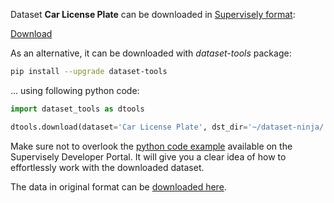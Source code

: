 Dataset **Car License Plate** can be downloaded in [Supervisely format](https://developer.supervisely.com/api-references/supervisely-annotation-json-format):

 [Download](https://assets.supervisely.com/supervisely-supervisely-assets-public/teams_storage/4/1/E9/omzhpvtWVdBifJPIng7Zao30vh2LYdwFbODJcMCyTOqcXVf5ckOvgAzxJVQeuhNrGKJ6bPPJ2L3dcEiTwM7owwsG1rUYjHWkWOmvMESvXAxgdjk5zAHhaeUc8ZZG.tar)

As an alternative, it can be downloaded with *dataset-tools* package:
``` bash
pip install --upgrade dataset-tools
```

... using following python code:
``` python
import dataset_tools as dtools

dtools.download(dataset='Car License Plate', dst_dir='~/dataset-ninja/')
```
Make sure not to overlook the [python code example](https://developer.supervisely.com/getting-started/python-sdk-tutorials/iterate-over-a-local-project) available on the Supervisely Developer Portal. It will give you a clear idea of how to effortlessly work with the downloaded dataset.

The data in original format can be [downloaded here](https://www.kaggle.com/datasets/andrewmvd/car-plate-detection/download?datasetVersionNumber=1).